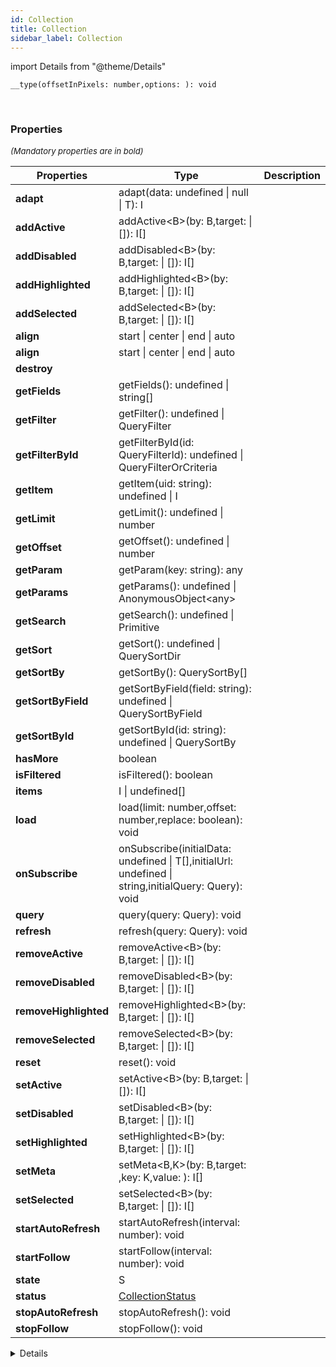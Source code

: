 ```yaml
---
id: Collection
title: Collection
sidebar_label: Collection
---
```


import Details from "@theme/Details"


```tsx
__type(offsetInPixels: number,options: ): void
```
<br/>



### Properties

<font size="2"><i>(Mandatory properties are in bold)</i></font>

| Properties | Type | Description |
| --------- | ---- | ----------- |
| **adapt** | adapt(data: undefined \| null \| T): I |  |
| **addActive** | addActive<B\>(by: B,target:  \| []): I[] |  |
| **addDisabled** | addDisabled<B\>(by: B,target:  \| []): I[] |  |
| **addHighlighted** | addHighlighted<B\>(by: B,target:  \| []): I[] |  |
| **addSelected** | addSelected<B\>(by: B,target:  \| []): I[] |  |
| **align** | start \| center \| end \| auto |  |
| **align** | start \| center \| end \| auto |  |
| **destroy** |  |  |
| **getFields** | getFields(): undefined \| string[] |  |
| **getFilter** | getFilter(): undefined \| QueryFilter |  |
| **getFilterById** | getFilterById(id: QueryFilterId): undefined \| QueryFilterOrCriteria |  |
| **getItem** | getItem(uid: string): undefined \| I |  |
| **getLimit** | getLimit(): undefined \| number |  |
| **getOffset** | getOffset(): undefined \| number |  |
| **getParam** | getParam(key: string): any |  |
| **getParams** | getParams(): undefined \| AnonymousObject<any\> |  |
| **getSearch** | getSearch(): undefined \| Primitive |  |
| **getSort** | getSort(): undefined \| QuerySortDir |  |
| **getSortBy** | getSortBy(): QuerySortBy[] |  |
| **getSortByField** | getSortByField(field: string): undefined \| QuerySortByField |  |
| **getSortById** | getSortById(id: string): undefined \| QuerySortBy |  |
| **hasMore** | boolean |  |
| **isFiltered** | isFiltered(): boolean |  |
| **items** | I \| undefined[] |  |
| **load** | load(limit: number,offset: number,replace: boolean): void |  |
| **onSubscribe** | onSubscribe(initialData: undefined \| T[],initialUrl: undefined \| string,initialQuery: Query): void |  |
| **query** | query(query: Query): void |  |
| **refresh** | refresh(query: Query): void |  |
| **removeActive** | removeActive<B\>(by: B,target:  \| []): I[] |  |
| **removeDisabled** | removeDisabled<B\>(by: B,target:  \| []): I[] |  |
| **removeHighlighted** | removeHighlighted<B\>(by: B,target:  \| []): I[] |  |
| **removeSelected** | removeSelected<B\>(by: B,target:  \| []): I[] |  |
| **reset** | reset(): void |  |
| **setActive** | setActive<B\>(by: B,target:  \| []): I[] |  |
| **setDisabled** | setDisabled<B\>(by: B,target:  \| []): I[] |  |
| **setHighlighted** | setHighlighted<B\>(by: B,target:  \| []): I[] |  |
| **setMeta** | setMeta<B,K\>(by: B,target: ,key: K,value: ): I[] |  |
| **setSelected** | setSelected<B\>(by: B,target:  \| []): I[] |  |
| **startAutoRefresh** | startAutoRefresh(interval: number): void |  |
| **startFollow** | startFollow(interval: number): void |  |
| **state** | S |  |
| **status** | [CollectionStatus](/framework-api/types/CollectionStatus.md) |  |
| **stopAutoRefresh** | stopAutoRefresh(): void |  |
| **stopFollow** | stopFollow(): void |  |


<Details summary={<summary><b>Additional properties for advanced use cases</b></summary>}><div>

| Properties | Type | Description |
| --------- | ---- | ----------- |
| data | T[] |  |
| dataSource | T[] \| string |  |
| scrollToIndex |  |  |
| scrollToOffset |  |  |
| total | number |  |


</div></Details>
